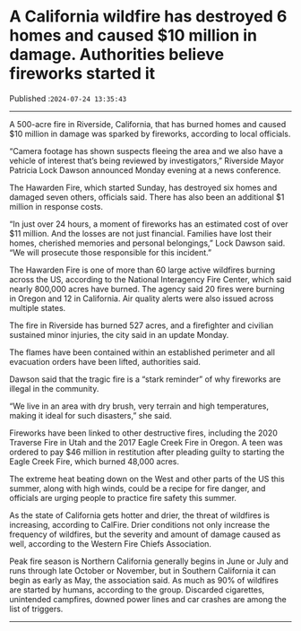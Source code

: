 # A California wildfire has destroyed 6 homes and caused $10 million in damage. Authorities believe fireworks started it

Published :`2024-07-24 13:35:43`

---

A 500-acre fire in Riverside, California, that has burned homes and caused $10 million in damage was sparked by fireworks, according to local officials.

“Camera footage has shown suspects fleeing the area and we also have a vehicle of interest that’s being reviewed by investigators,” Riverside Mayor Patricia Lock Dawson announced Monday evening at a news conference.

The Hawarden Fire, which started Sunday, has destroyed six homes and damaged seven others, officials said. There has also been an additional $1 million in response costs.

“In just over 24 hours, a moment of fireworks has an estimated cost of over $11 million. And the losses are not just financial. Families have lost their homes, cherished memories and personal belongings,” Lock Dawson said. “We will prosecute those responsible for this incident.”

The Hawarden Fire is one of more than 60 large active wildfires burning across the US, according to the National Interagency Fire Center, which said nearly 800,000 acres have burned. The agency said 20 fires were burning in Oregon and 12 in California. Air quality alerts were also issued across multiple states.

The fire in Riverside has burned 527 acres, and a firefighter and civilian sustained minor injuries, the city said in an update Monday.

The flames have been contained within an established perimeter and all evacuation orders have been lifted, authorities said.

Dawson said that the tragic fire is a “stark reminder” of why fireworks are illegal in the community.

“We live in an area with dry brush, very terrain and high temperatures, making it ideal for such disasters,” she said.

Fireworks have been linked to other destructive fires, including the 2020 Traverse Fire in Utah and the 2017 Eagle Creek Fire in Oregon. A teen was ordered to pay $46 million in restitution after pleading guilty to starting the Eagle Creek Fire, which burned 48,000 acres.

The extreme heat beating down on the West and other parts of the US this summer, along with high winds, could be a recipe for fire danger, and officials are urging people to practice fire safety this summer.

As the state of California gets hotter and drier, the threat of wildfires is increasing, according to CalFire. Drier conditions not only increase the frequency of wildfires, but the severity and amount of damage caused as well, according to the Western Fire Chiefs Association.

Peak fire season is Northern California generally begins in June or July and runs through late October or November, but in Southern California it can begin as early as May, the association said. As much as 90% of wildfires are started by humans, according to the group. Discarded cigarettes, unintended campfires, downed power lines and car crashes are among the list of triggers.

---


